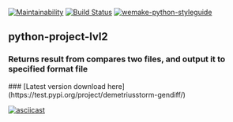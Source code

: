 [![Maintainability](https://api.codeclimate.com/v1/badges/67902e4998249efb97a2/maintainability)](https://codeclimate.com/github/DemetriusStorm/python-project-lvl2/maintainability)
[![Build Status](https://travis-ci.com/travis-ci/travis-web.svg?branch=master)](https://travis-ci.com/travis-ci/travis-web)
[![wemake-python-styleguide](https://img.shields.io/badge/style-wemake-000000.svg)](https://github.com/wemake-services/wemake-python-styleguide)

<h2>python-project-lvl2</h2>

<h3>Returns result from compares two files, and output it to specified format file</h3>
### [Latest version download here](https://test.pypi.org/project/demetriusstorm-gendiff/)

[![asciicast](https://asciinema.org/a/V9pgfA4Ffl1GT89jtgeTPiSr5.svg)](https://asciinema.org/a/V9pgfA4Ffl1GT89jtgeTPiSr5)

